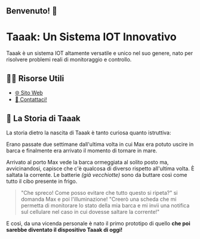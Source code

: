 ## Benvenuto! 👋

# Taaak: Un Sistema IOT Innovativo

Taaak è un sistema IOT altamente versatile e unico nel suo genere, nato per risolvere problemi reali di monitoraggio e controllo.

## 👩‍💻 Risorse Utili

- [🌐 Sito Web](https://taaak.it/)
- [📨 Contattaci!](mailto:info@taaak.it)

## 🍿 La Storia di Taaak

La storia dietro la nascita di Taaak è tanto curiosa quanto istruttiva:

Erano passate due settimane dall'ultima volta in cui Max era potuto uscire in barca e finalmente era arrivato il momento di tornare in mare.

Arrivato al porto Max vede la barca ormeggiata al solito posto ma, avvicinandosi, capisce che c'è qualcosa di diverso rispetto all'ultima volta.
È saltata la corrente. Le batterie _(già vecchiotte)_ sono da buttare così come tutto il cibo presente in frigo.

> "Che spreco! Come posso evitare che tutto questo si ripeta?" si domanda Max e poi l'illuminazione!
> "Creerò una scheda che mi permetta di monitorare lo stato della mia barca e mi invii una notifica sul cellulare nel caso in cui dovesse saltare la corrente!"

E così, da una vicenda personale è nato il primo prototipo di quello **che poi sarebbe diventato il dispositivo Taaak di oggi!**
